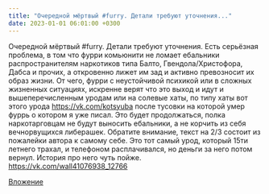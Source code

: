 ```yaml
---
title: "Очередной мёртвый #furry. Детали требуют уточнения..."
date: 2023-01-01 06:01:00 +0300
---
```


Очередной мёртвый #furry. Детали требуют уточнения.
Есть серьёзная проблема, в том что фурри комьюнити не ломает ебальники распространителям наркотиков типа Балто, Гвендола/Христофора, Дабса и прочих, а откровенно лижет им зад и активно превозносит их образ жизни.
От чего, фурри с неустойчивой психикой или в сложных жизненных ситуациях, искренне верят что это выход и идут и вышеперечисленным уродам или на солевые хаты, по типу хаты вот этого урода https://vk.com/kotsyuba после тусовки на которой умер фуррь о котором я уже писал.
Это будет продолжаться, полка наркотарговцам не будут выносить ебальники, а не корчить из себя вечнорвущихся либерашек.
Обратите внимание, текст на 2/3 состоит из пожалейки автора к самому себе. Это тот самый урод, который 15ти летнего трахал, и телефоном расплачивался, но деньги за него потом вернул. История про него чуть пойже. https://vk.com/wall41076938_12766

[Вложение](/assets/vk_photos/2/CNqbsjS3xco.jpg)
